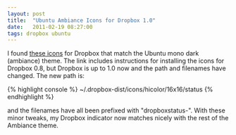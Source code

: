 ```yaml
---
layout: post
title:  "Ubuntu Ambiance Icons for Dropbox 1.0"
date:   2011-02-19 08:27:00
tags: dropbox ubuntu
---
```


I found [these icons](http://gnome-look.org/content/show.php/Dropbox+Ubuntu+Mono+Dark+icons?content=124426) for Dropbox that match the Ubuntu mono dark (ambiance) theme.  The link includes instructions for installing the icons for Dropbox 0.8, but Dropbox is up to 1.0 now and the path and filenames have changed.  The new path is:

{% highlight console %}
~/.dropbox-dist/icons/hicolor/16x16/status</blockquote>
{% endhighlight %}

and the filenames have all been prefixed with "dropboxstatus-".  With these minor tweaks, my Dropbox indicator now matches nicely with the rest of the Ambiance theme.
